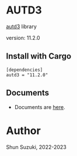 # AUTD3 

[autd3](https://github.com/shinolab/autd3) library

version: 11.2.0

## Install with Cargo

```
[dependencies]
autd3 = "11.2.0"
```

## Documents

- Documents are [here](https://docs.rs/autd3/).

# Author

Shun Suzuki, 2022-2023
